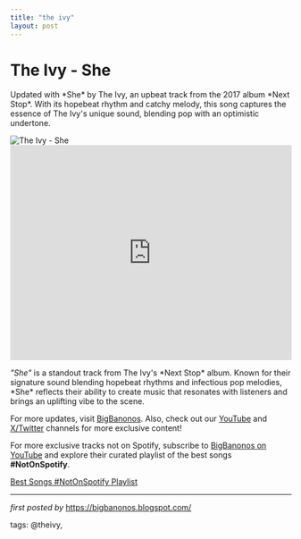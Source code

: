 ```yaml
---
title: "the ivy"
layout: post
---
```

<!-- Title of the Post -->
<h1 >The Ivy - She</h1> <!-- Introductory Text -->
<p >Updated with *She* by The Ivy, an upbeat track from the 2017 album *Next Stop*. With its hopebeat rhythm and catchy melody, this song captures the essence of The Ivy's unique sound, blending pop with an optimistic undertone.</p> <!-- Featured Image -->
<div > <img src="https://images.genius.com/d230bf005b20a3e62b270e71681bff8f.1000x1000x1.png" alt="The Ivy - She" />
</div> <!-- YouTube Video Embed -->
<div > <iframe width="100%" height="385" src="https://www.youtube.com/embed/mmPFWHm7Ti0" title="The Ivy - She (Official Audio)" frameborder="0" allow="accelerometer; autoplay; clipboard-write; encrypted-media; gyroscope; picture-in-picture; web-share" referrerpolicy="strict-origin-when-cross-origin" allowfullscreen></iframe>
</div> <!-- Song Information -->
<div > <p><em>"She"</em> is a standout track from The Ivy's *Next Stop* album. Known for their signature sound blending hopebeat rhythms and infectious pop melodies, *She* reflects their ability to create music that resonates with listeners and brings an uplifting vibe to the scene.</p>
</div> <!-- Footer Links -->
<div > <p>For more updates, visit <a href="https://bigbanonos.blogspot.com/" target="_blank">BigBanonos</a>. Also, check out our <a href="https://www.youtube.com/@BigBanonos" target="_blank">YouTube</a> and <a href="https://x.com/bigbanonos" target="_blank">X/Twitter</a> channels for more exclusive content!</p>
</div>


<!--Subscribe and Playlist Links-->
<div>
    <p>For more exclusive tracks not on Spotify, subscribe to <a href="https://www.youtube.com/@BigBanonos" target="_blank">BigBanonos on YouTube</a> and explore their curated playlist of the best songs <strong>#NotOnSpotify</strong>.</p>
    <p><a href="https://www.youtube.com/playlist?list=PLtuNtuTatqI0kFahUCbtbfenC_ET5O_tr" target="_blank">Best Songs #NotOnSpotify Playlist<br /></a></p></div>

<hr />

<p><em>first posted by</em> <a href="https://bigbanonos.blogspot.com/" rel="noopener" target="_new">https://bigbanonos.blogspot.com/</a></p>

<p>tags: @theivy,</p>
